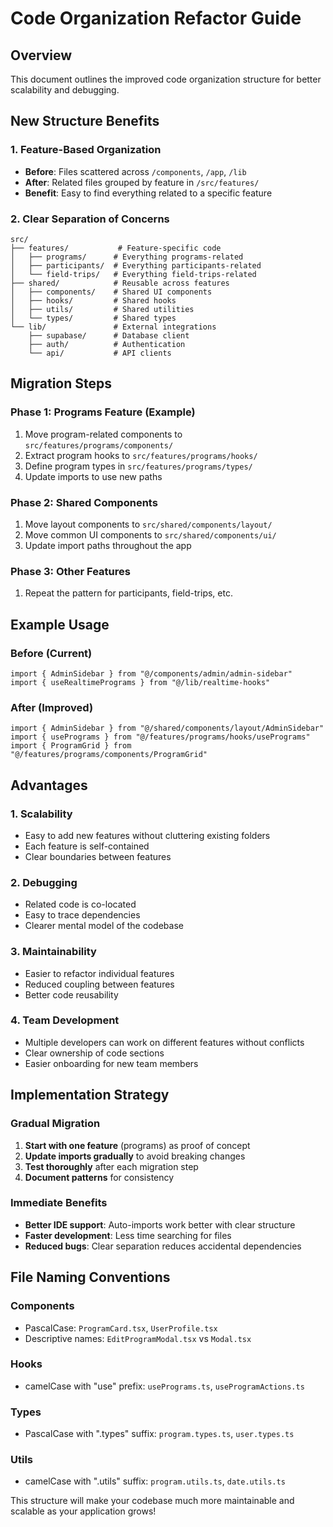 # Code Organization Refactor Guide

## Overview
This document outlines the improved code organization structure for better scalability and debugging.

## New Structure Benefits

### 1. **Feature-Based Organization**
- **Before**: Files scattered across `/components`, `/app`, `/lib`
- **After**: Related files grouped by feature in `/src/features/`
- **Benefit**: Easy to find everything related to a specific feature

### 2. **Clear Separation of Concerns**
```
src/
├── features/           # Feature-specific code
│   ├── programs/      # Everything programs-related
│   ├── participants/  # Everything participants-related
│   └── field-trips/   # Everything field-trips-related
├── shared/            # Reusable across features
│   ├── components/    # Shared UI components
│   ├── hooks/         # Shared hooks
│   ├── utils/         # Shared utilities
│   └── types/         # Shared types
└── lib/               # External integrations
    ├── supabase/      # Database client
    ├── auth/          # Authentication
    └── api/           # API clients
```

## Migration Steps

### Phase 1: Programs Feature (Example)
1. Move program-related components to `src/features/programs/components/`
2. Extract program hooks to `src/features/programs/hooks/`
3. Define program types in `src/features/programs/types/`
4. Update imports to use new paths

### Phase 2: Shared Components
1. Move layout components to `src/shared/components/layout/`
2. Move common UI components to `src/shared/components/ui/`
3. Update import paths throughout the app

### Phase 3: Other Features
1. Repeat the pattern for participants, field-trips, etc.

## Example Usage

### Before (Current)
```tsx
import { AdminSidebar } from "@/components/admin/admin-sidebar"
import { useRealtimePrograms } from "@/lib/realtime-hooks"
```

### After (Improved)
```tsx
import { AdminSidebar } from "@/shared/components/layout/AdminSidebar"
import { usePrograms } from "@/features/programs/hooks/usePrograms"
import { ProgramGrid } from "@/features/programs/components/ProgramGrid"
```

## Advantages

### 1. **Scalability**
- Easy to add new features without cluttering existing folders
- Each feature is self-contained
- Clear boundaries between features

### 2. **Debugging**
- Related code is co-located
- Easy to trace dependencies
- Clearer mental model of the codebase

### 3. **Maintainability**
- Easier to refactor individual features
- Reduced coupling between features
- Better code reusability

### 4. **Team Development**
- Multiple developers can work on different features without conflicts
- Clear ownership of code sections
- Easier onboarding for new team members

## Implementation Strategy

### Gradual Migration
1. **Start with one feature** (programs) as proof of concept
2. **Update imports gradually** to avoid breaking changes
3. **Test thoroughly** after each migration step
4. **Document patterns** for consistency

### Immediate Benefits
- **Better IDE support**: Auto-imports work better with clear structure
- **Faster development**: Less time searching for files
- **Reduced bugs**: Clear separation reduces accidental dependencies

## File Naming Conventions

### Components
- PascalCase: `ProgramCard.tsx`, `UserProfile.tsx`
- Descriptive names: `EditProgramModal.tsx` vs `Modal.tsx`

### Hooks
- camelCase with "use" prefix: `usePrograms.ts`, `useProgramActions.ts`

### Types
- PascalCase with ".types" suffix: `program.types.ts`, `user.types.ts`

### Utils
- camelCase with ".utils" suffix: `program.utils.ts`, `date.utils.ts`

This structure will make your codebase much more maintainable and scalable as your application grows!